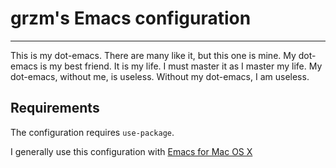 # grzm's Emacs configuration
-----

This is my dot-emacs. There are many like it, but this one
is mine. My dot-emacs is my best friend. It is my life. I must master
it as I master my life. My dot-emacs, without me, is useless. Without
my dot-emacs, I am useless.

## Requirements

The configuration requires `use-package`.

I generally use this configuration with [Emacs for Mac OS X](https://emacsformacosx.com)
